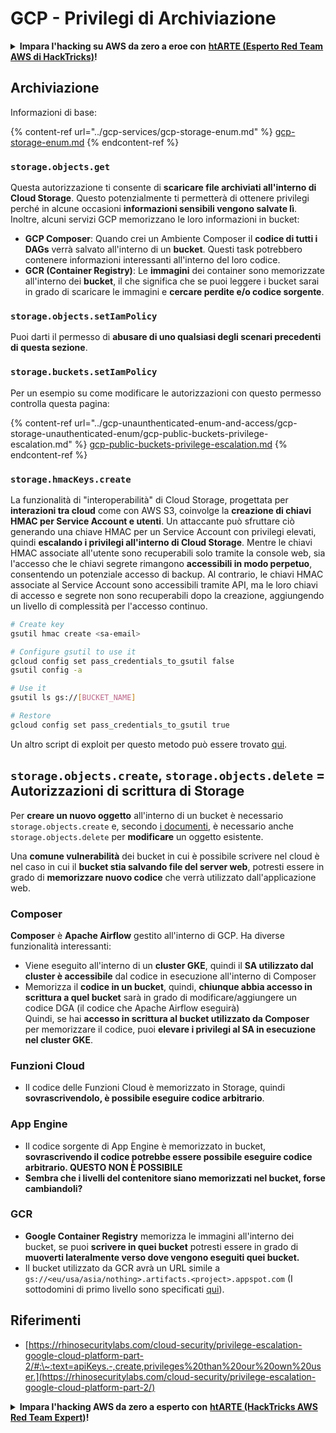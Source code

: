 # GCP - Privilegi di Archiviazione

<details>

<summary><strong>Impara l'hacking su AWS da zero a eroe con</strong> <a href="https://training.hacktricks.xyz/courses/arte"><strong>htARTE (Esperto Red Team AWS di HackTricks)</strong></a><strong>!</strong></summary>

Altri modi per supportare HackTricks:

* Se desideri vedere la tua **azienda pubblicizzata su HackTricks** o **scaricare HackTricks in PDF** Controlla i [**PIANI DI ABBONAMENTO**](https://github.com/sponsors/carlospolop)!
* Ottieni il [**merchandising ufficiale di PEASS & HackTricks**](https://peass.creator-spring.com)
* Scopri [**La Famiglia PEASS**](https://opensea.io/collection/the-peass-family), la nostra collezione di [**NFT esclusivi**](https://opensea.io/collection/the-peass-family)
* **Unisciti al** 💬 [**gruppo Discord**](https://discord.gg/hRep4RUj7f) o al [**gruppo telegram**](https://t.me/peass) o **seguimi** su **Twitter** 🐦 [**@carlospolopm**](https://twitter.com/carlospolopm)**.**
* **Condividi i tuoi trucchi di hacking inviando PR a** [**HackTricks**](https://github.com/carlospolop/hacktricks) e [**HackTricks Cloud**](https://github.com/carlospolop/hacktricks-cloud) repos di github.

</details>

## Archiviazione

Informazioni di base:

{% content-ref url="../gcp-services/gcp-storage-enum.md" %}
[gcp-storage-enum.md](../gcp-services/gcp-storage-enum.md)
{% endcontent-ref %}

### `storage.objects.get`

Questa autorizzazione ti consente di **scaricare file archiviati all'interno di Cloud Storage**. Questo potenzialmente ti permetterà di ottenere privilegi perché in alcune occasioni **informazioni sensibili vengono salvate lì**. Inoltre, alcuni servizi GCP memorizzano le loro informazioni in bucket:

* **GCP Composer**: Quando crei un Ambiente Composer il **codice di tutti i DAGs** verrà salvato all'interno di un **bucket**. Questi task potrebbero contenere informazioni interessanti all'interno del loro codice.
* **GCR (Container Registry)**: Le **immagini** dei container sono memorizzate all'interno dei **bucket**, il che significa che se puoi leggere i bucket sarai in grado di scaricare le immagini e **cercare perdite e/o codice sorgente**.

### `storage.objects.setIamPolicy`

Puoi darti il permesso di **abusare di uno qualsiasi degli scenari precedenti di questa sezione**.

### **`storage.buckets.setIamPolicy`**

Per un esempio su come modificare le autorizzazioni con questo permesso controlla questa pagina:

{% content-ref url="../gcp-unaunthenticated-enum-and-access/gcp-storage-unauthenticated-enum/gcp-public-buckets-privilege-escalation.md" %}
[gcp-public-buckets-privilege-escalation.md](../gcp-unaunthenticated-enum-and-access/gcp-storage-unauthenticated-enum/gcp-public-buckets-privilege-escalation.md)
{% endcontent-ref %}

### `storage.hmacKeys.create`

La funzionalità di "interoperabilità" di Cloud Storage, progettata per **interazioni tra cloud** come con AWS S3, coinvolge la **creazione di chiavi HMAC per Service Account e utenti**. Un attaccante può sfruttare ciò generando una chiave HMAC per un Service Account con privilegi elevati, quindi **escalando i privilegi all'interno di Cloud Storage**. Mentre le chiavi HMAC associate all'utente sono recuperabili solo tramite la console web, sia l'accesso che le chiavi segrete rimangono **accessibili in modo perpetuo**, consentendo un potenziale accesso di backup. Al contrario, le chiavi HMAC associate al Service Account sono accessibili tramite API, ma le loro chiavi di accesso e segrete non sono recuperabili dopo la creazione, aggiungendo un livello di complessità per l'accesso continuo.
```bash
# Create key
gsutil hmac create <sa-email>

# Configure gsutil to use it
gcloud config set pass_credentials_to_gsutil false
gsutil config -a

# Use it
gsutil ls gs://[BUCKET_NAME]

# Restore
gcloud config set pass_credentials_to_gsutil true
```
Un altro script di exploit per questo metodo può essere trovato [qui](https://github.com/RhinoSecurityLabs/GCP-IAM-Privilege-Escalation/blob/master/ExploitScripts/storage.hmacKeys.create.py).

## `storage.objects.create`, `storage.objects.delete` = Autorizzazioni di scrittura di Storage

Per **creare un nuovo oggetto** all'interno di un bucket è necessario `storage.objects.create` e, secondo [i documenti](https://cloud.google.com/storage/docs/access-control/iam-permissions#object\_permissions), è necessario anche `storage.objects.delete` per **modificare** un oggetto esistente.

Una **comune vulnerabilità** dei bucket in cui è possibile scrivere nel cloud è nel caso in cui il **bucket stia salvando file del server web**, potresti essere in grado di **memorizzare nuovo codice** che verrà utilizzato dall'applicazione web.

### Composer

**Composer** è **Apache Airflow** gestito all'interno di GCP. Ha diverse funzionalità interessanti:

* Viene eseguito all'interno di un **cluster GKE**, quindi il **SA utilizzato dal cluster è accessibile** dal codice in esecuzione all'interno di Composer
* Memorizza il **codice in un bucket**, quindi, **chiunque abbia accesso in scrittura a quel bucket** sarà in grado di modificare/aggiungere un codice DGA (il codice che Apache Airflow eseguirà)\
Quindi, se hai **accesso in scrittura al bucket utilizzato da Composer** per memorizzare il codice, puoi **elevare i privilegi al SA in esecuzione nel cluster GKE**.

### Funzioni Cloud

* Il codice delle Funzioni Cloud è memorizzato in Storage, quindi **sovrascrivendolo, è possibile eseguire codice arbitrario**.

### App Engine

* Il codice sorgente di App Engine è memorizzato in bucket, **sovrascrivendo il codice potrebbe essere possibile eseguire codice arbitrario. QUESTO NON È POSSIBILE**
* **Sembra che i livelli del contenitore siano memorizzati nel bucket, forse cambiandoli?**

### GCR

* **Google Container Registry** memorizza le immagini all'interno dei bucket, se puoi **scrivere in quei bucket** potresti essere in grado di **muoverti lateralmente verso dove vengono eseguiti quei bucket.**
* Il bucket utilizzato da GCR avrà un URL simile a `gs://<eu/usa/asia/nothing>.artifacts.<project>.appspot.com` (I sottodomini di primo livello sono specificati [qui](https://cloud.google.com/container-registry/docs/pushing-and-pulling)).

## **Riferimenti**

* [https://rhinosecuritylabs.com/cloud-security/privilege-escalation-google-cloud-platform-part-2/#:\~:text=apiKeys.-,create,privileges%20than%20our%20own%20user.](https://rhinosecuritylabs.com/cloud-security/privilege-escalation-google-cloud-platform-part-2/)

<details>

<summary><strong>Impara l'hacking AWS da zero a esperto con</strong> <a href="https://training.hacktricks.xyz/courses/arte"><strong>htARTE (HackTricks AWS Red Team Expert)</strong></a><strong>!</strong></summary>

Altri modi per supportare HackTricks:

* Se vuoi vedere la tua **azienda pubblicizzata in HackTricks** o **scaricare HackTricks in PDF** Controlla i [**PIANI DI ABBONAMENTO**](https://github.com/sponsors/carlospolop)!
* Ottieni il [**merchandising ufficiale PEASS & HackTricks**](https://peass.creator-spring.com)
* Scopri [**The PEASS Family**](https://opensea.io/collection/the-peass-family), la nostra collezione di [**NFT esclusivi**](https://opensea.io/collection/the-peass-family)
* **Unisciti al** 💬 [**gruppo Discord**](https://discord.gg/hRep4RUj7f) o al [**gruppo telegram**](https://t.me/peass) o **seguimi** su **Twitter** 🐦 [**@carlospolopm**](https://twitter.com/carlospolopm)**.**
* **Condividi i tuoi trucchi di hacking inviando PR a** [**HackTricks**](https://github.com/carlospolop/hacktricks) e [**HackTricks Cloud**](https://github.com/carlospolop/hacktricks-cloud) github repos.

</details>
